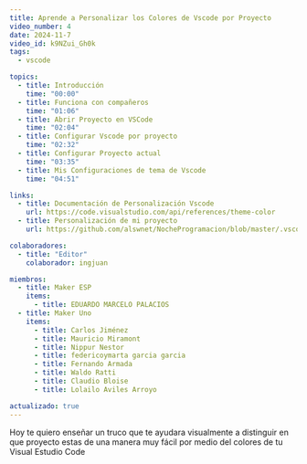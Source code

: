 ```yaml
---
title: Aprende a Personalizar los Colores de Vscode por Proyecto
video_number: 4
date: 2024-11-7
video_id: k9NZui_Gh0k
tags:
  - vscode

topics:
  - title: Introducción
    time: "00:00"
  - title: Funciona con compañeros
    time: "01:06"
  - title: Abrir Proyecto en VSCode
    time: "02:04"
  - title: Configurar Vscode por proyecto
    time: "02:32"
  - title: Configurar Proyecto actual
    time: "03:35"
  - title: Mis Configuraciones de tema de Vscode
    time: "04:51"

links:
  - title: Documentación de Personalización Vscode
    url: https://code.visualstudio.com/api/references/theme-color
  - title: Personalización de mi proyecto
    url: https://github.com/alswnet/NocheProgramacion/blob/master/.vscode/settings.json

colaboradores:
  - title: "Editor"
    colaborador: ingjuan

miembros:
  - title: Maker ESP
    items:
      - title: EDUARDO MARCELO PALACIOS
  - title: Maker Uno
    items:
      - title: Carlos Jiménez
      - title: Mauricio Miramont
      - title: Nippur Nestor
      - title: federicoymarta garcia garcia
      - title: Fernando Armada
      - title: Waldo Ratti
      - title: Claudio Bloise
      - title: Lolailo Aviles Arroyo

actualizado: true
---
```


Hoy te quiero enseñar un truco que te ayudara visualmente a distinguir en que proyecto estas de una manera muy fácil por medio del colores de tu Visual Estudio Code
